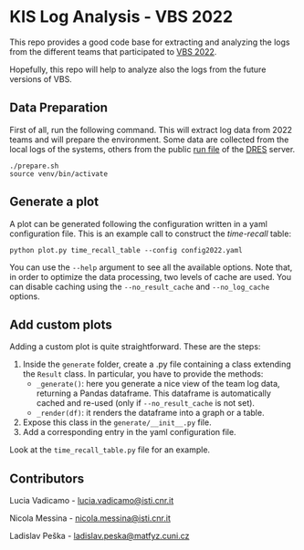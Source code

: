 # KIS Log Analysis - VBS 2022
This repo provides a good code base for extracting and analyzing the logs from the different teams that participated to [VBS 2022](https://videobrowsershowdown.org/).

Hopefully, this repo will help to analyze also the logs from the future versions of VBS.

## Data Preparation
First of all, run the following command. This will extract log data from 2022 teams and will prepare the environment. Some data are collected from the local logs of the systems, others from the public [run file](https://github.com/lucaro/VBS-Archive/tree/main/2022) of the [DRES](https://github.com/dres-dev/DRES) server.
```
./prepare.sh
source venv/bin/activate
```

## Generate a plot
A plot can be generated following the configuration written in a yaml configuration file.
This is an example call to construct the _time-recall_ table:
```
python plot.py time_recall_table --config config2022.yaml
```

You can use the `--help` argument to see all the available options. Note that, in order to optimize the data processing, two levels of cache are used. You can disable caching using the `--no_result_cache` and `--no_log_cache` options.

## Add custom plots
Adding a custom plot is quite straightforward. These are the steps:

1. Inside the `generate` folder, create a .py file containing a class extending the `Result` class. In particular, you have to provide the methods:
    - `_generate()`: here you generate a nice view of the team log data, returning a Pandas dataframe. This dataframe is automatically cached and re-used (only if `--no_result_cache` is not set).
    - `_render(df)`: it renders the dataframe into a graph or a table.
3. Expose this class in the `generate/__init__.py` file.
2. Add a corresponding entry in the yaml configuration file.

Look at the `time_recall_table.py` file for an example.

## Contributors

Lucia Vadicamo - [lucia.vadicamo@isti.cnr.it](mailto:lucia.vadicamo@isti.cnr.it)

Nicola Messina - [nicola.messina@isti.cnr.it](mailto:nicola.messina@isti.cnr.it)

Ladislav Peška - [ladislav.peska@matfyz.cuni.cz](mailto:Ladislav.Peska@matfyz.cuni.cz)
